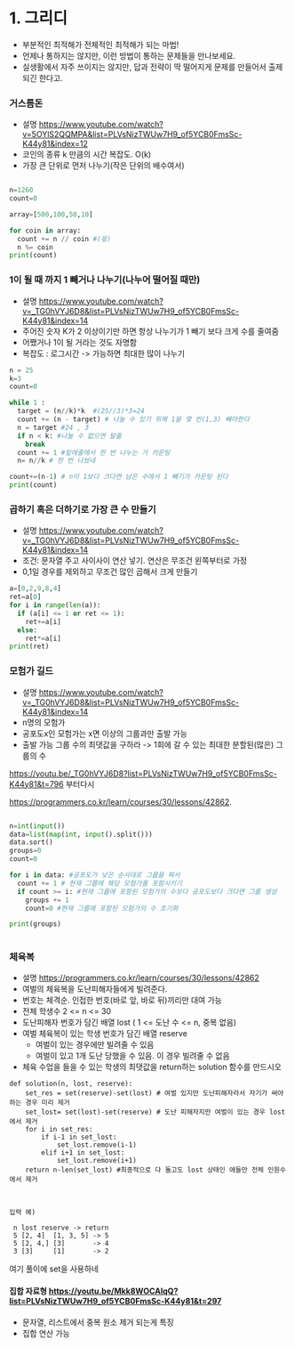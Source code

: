 # 1. 그리디

- 부분적인 최적해가 전체적인 최적해가 되는 마법!
- 언제나 통하지는 않지만, 이런 방법이 통하는 문제들을 만나보세요.
- 실생활에서 자주 쓰이지는 않지만, 답과 전략이 딱 떨어지게 문제를 만들어서 출제되긴 한다고.

### 거스름돈

- 설명 https://www.youtube.com/watch?v=5OYlS2QQMPA&list=PLVsNizTWUw7H9_of5YCB0FmsSc-K44y81&index=12
- 코인의 종류 k 만큼의 시간 복잡도. O(k)
- 가장 큰 단위로 먼저 나누기(작은 단위의 배수여서)

```py

n=1260
count=0

array=[500,100,50,10]

for coin in array:
  count += n // coin #(몫)
  n %= coin
print(count)

```

### 1이 될 때 까지 1 빼거나 나누기(나누어 떨어질 때만)

- 설명 https://www.youtube.com/watch?v=_TG0hVYJ6D8&list=PLVsNizTWUw7H9_of5YCB0FmsSc-K44y81&index=14
- 주어진 숫자 K가 2 이상이기만 하면 항상 나누기가 1 빼기 보다 크게 수를 줄여줌
- 어쨌거나 1이 될 거라는 것도 자명함
- 복잡도 : 로그시간
-> 가능하면 최대한 많이 나누기


```py
n = 25
k=3
count=0

while 1 :
  target = (n//k)*k  #(25//3)*3=24
  count += (n - target) # 나눌 수 있기 위해 1을 몇 번(1,3) 빼야한다
  n = target #24 , 3
  if n < k: #나눌 수 없으면 탈출
    break
  count += 1 #밑에줄에서 한 번 나누는 거 카운팅 
  n= n//k # 한 번 나눴네

count+=(n-1) # n이 1보다 크다면 남은 수에서 1 빼기가 카운팅 된다
print(count)
```


### 곱하기 혹은 더하기로 가장 큰 수 만들기

- 설명 https://www.youtube.com/watch?v=_TG0hVYJ6D8&list=PLVsNizTWUw7H9_of5YCB0FmsSc-K44y81&index=14
- 조건: 문자열 주고 사이사이 연산 넣기. 연산은 무조건 왼쪽부터로 가정
- 0,1일 경우를 제외하고 무조건 많인 곱해서 크게 만들기


```py
a=[0,2,9,8,4]
ret=a[0]
for i in range(len(a)):
  if (a[i] <= 1 or ret <= 1):
    ret+=a[i]
  else:
    ret*=a[i]
print(ret)
```

### 모험가 길드

- 설명 https://www.youtube.com/watch?v=_TG0hVYJ6D8&list=PLVsNizTWUw7H9_of5YCB0FmsSc-K44y81&index=14
- n명의 모험가
- 공포도x인 모험가는 x면 이상의 그룹과만 출발 가능
- 출발 가능 그룹 수의 최댓값을 구하라
-> 1회에 갈 수 있는 최대한 분할된(많은) 그룹의 수

https://youtu.be/_TG0hVYJ6D8?list=PLVsNizTWUw7H9_of5YCB0FmsSc-K44y81&t=796 부터다시

https://programmers.co.kr/learn/courses/30/lessons/42862.

```py

n=int(input())
data=list(map(int, input().split()))
data.sort()
groups=0
count=0

for i in data: #공포도가 낮은 순서대로 그룹을 짜서
  count += 1 # 현재 그룹에 해당 모험가를 포함시키기
  if count >= i: #현재 그룹에 포함된 모험가의 수보다 공포도보다 크다면 그룹 생성
    groups += 1
    count=0 #현재 그룹에 포함된 모험가의 수 초기화

print(groups)
  
```

### 체육복 

- 설명 https://programmers.co.kr/learn/courses/30/lessons/42862
- 여벌의 체육복을 도난피해자들에게 빌려준다.
- 번호는 체격순. 인접한 번호(바로 앞, 바로 뒤)끼리만 대여 가능
- 전체 학생수 2 <= n <= 30
- 도난피해자 번호가 담긴 배열 lost ( 1 <= 도난 수 <= n, 중복 없음)
- 여벌 체육복이 있는 학생 번호가 담긴 배열 reserve
  - 여벌이 있는 경우에만 빌려줄 수 있음
  - 여벌이 있고 1개 도난 당했을 수 있음. 이 경우 빌려줄 수 없음
- 체육 수업을 들을 수 있는 학생의 최댓값을 return하는 solution 함수를 만드시오

~~~
def solution(n, lost, reserve):
    set_res = set(reserve)-set(lost) # 여벌 있지만 도난피해자라서 자기가 써야하는 경우 미리 제거
    set_lost= set(lost)-set(reserve) # 도난 피해자지만 여벌이 있는 경우 lost에서 제거
    for i in set_res:   
        if i-1 in set_lost: 
            set_lost.remove(i-1)
        elif i+1 in set_lost:
            set_lost.remove(i+1)
    return n-len(set_lost) #최종적으로 다 돌고도 lost 상태인 애들만 전체 인원수에서 제거



입력 예)

 n lost reserve -> return
 5 [2, 4]  [1, 3, 5] -> 5
 5 [2, 4,] [3]       -> 4
 3 [3]     [1]       -> 2  
~~~

여기 풀이에 set을 사용하네

#### 집합 자료형 https://youtu.be/Mkk8WOCAlqQ?list=PLVsNizTWUw7H9_of5YCB0FmsSc-K44y81&t=297
- 문자열, 리스트에서 중복 원소 제거 되는게 특징
- 집합 연산 가능
